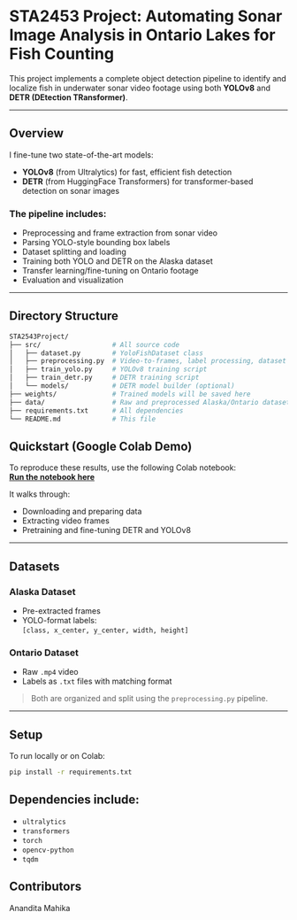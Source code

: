 # STA2453 Project: Automating Sonar Image Analysis in Ontario Lakes for Fish Counting

This project implements a complete object detection pipeline to identify and localize fish in underwater sonar video footage using both **YOLOv8** and **DETR (DEtection TRansformer)**.

---

## Overview

I fine-tune two state-of-the-art models:

- **YOLOv8** (from Ultralytics) for fast, efficient fish detection  
- **DETR** (from HuggingFace Transformers) for transformer-based detection on sonar images

### The pipeline includes:

- Preprocessing and frame extraction from sonar video  
- Parsing YOLO-style bounding box labels  
- Dataset splitting and loading  
- Training both YOLO and DETR on the Alaska dataset  
- Transfer learning/fine-tuning on Ontario footage  
- Evaluation and visualization  

---

## Directory Structure

```bash
STA2543Project/
├── src/                  # All source code
│   ├── dataset.py        # YoloFishDataset class
│   ├── preprocessing.py  # Video-to-frames, label processing, dataset split
│   ├── train_yolo.py     # YOLOv8 training script
│   ├── train_detr.py     # DETR training script
│   └── models/           # DETR model builder (optional)
├── weights/              # Trained models will be saved here
├── data/                 # Raw and preprocessed Alaska/Ontario datasets
├── requirements.txt      # All dependencies
└── README.md             # This file

```

##  Quickstart (Google Colab Demo)

To reproduce these results, use the following Colab notebook:  
 **[Run the notebook here](https://colab.research.google.com/drive/1_9YTcMLis6IeCAAgTZuVTFCOTF7_omZi?usp=sharing)**

It walks through:

- Downloading and preparing data  
- Extracting video frames   
- Pretraining and fine-tuning DETR and YOLOv8 

---

## Datasets

### Alaska Dataset
- Pre-extracted frames  
- YOLO-format labels:  
  `[class, x_center, y_center, width, height]`

### Ontario Dataset
- Raw `.mp4` video  
- Labels as `.txt` files with matching format  

> Both are organized and split using the `preprocessing.py` pipeline.

---

## Setup

To run locally or on Colab:

```bash
pip install -r requirements.txt
```
##  Dependencies include:

- `ultralytics`
- `transformers`
- `torch`
- `opencv-python`
- `tqdm`

## **Contributors**
Anandita Mahika
